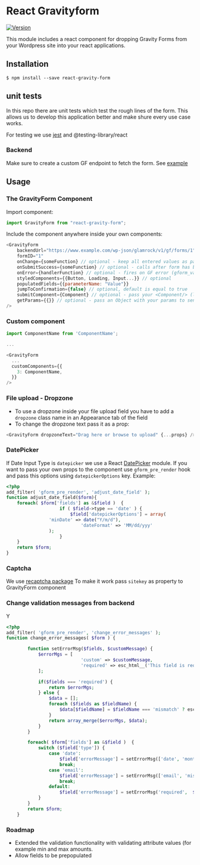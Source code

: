 # React Gravityform

[![Version](https://img.shields.io/npm/v/react-gravity-form.svg)](https://www.npmjs.com/package/react-gravity-form)

This module includes a react component for dropping Gravity Forms from your Wordpress site into your react applications.

## Installation

```
$ npm install --save react-gravity-form
```

## unit tests
In this repo there are unit tests which test the rough lines of the form. This allows us to develop this application better and make shure every use case works.

For testing we use [jest](http://jestjs.io/) and @testing-library/react

### Backend

Make sure to create a custom GF endpoint to fetch the form. See [example](https://bitbucket.org/gohike/gravity-forms/src/devweek/gravityforms.php)

## Usage

### The GravityForm Component

Import component:

```javascript
import GravityForm from "react-gravity-form";
```

Include the component anywhere inside your own components:

```javascript
<GravityForm
	backendUrl="https://www.example.com/wp-json/glamrock/v1/gf/forms/1"
	formID="1"
	onChange={someFunction} // optional - keep all entered values as parameter
	onSubmitSuccess={someFunction} // optional - calls after form has been submitted successfully
	onError={handlerFunction} // optional - fires on GF error (gform_validation hook)
	styledComponents={{Button, Loading, Input...}} // optional
	populatedFields={{parameterName: "Value"}}
	jumpToConfirmation={false} // optional, default is equal to true
	submitComponent={Component} // optional - pass your <Component/> (like loading, another button...) to render in front of the submit button
	getParams={{}} // optional - pass an Object with your params to send the GF request with query string included
/>
```

### Custom component

```javascript
import ComponentName from 'ComponentName';

...

<GravityForm
  ...
  customComponents={{
    3: ComponentName,
  }}
/>
```

### File upload - Dropzone

- To use a dropzone inside your file upload field you have to add a `dropzone` class name in an Appearance tab of the field
- To change the dropzone text pass it as a prop:

```javascript
<GravityForm dropzoneText="Drag here or browse to upload" {...props} />
```

### DatePicker

If Date Input Type is `datepicker` we use a React <a target="_blank" href="https://github.com/Hacker0x01/react-datepicker">DatePicker</a> module. If you want to pass your own props to the component use `gform_pre_render` hook and pass this options using `datepickerOptions` key. Example:

```php
<?php
add_filter( 'gform_pre_render', 'adjust_date_field' );
function adjust_date_field($form){
	foreach( $form['fields'] as &$field )  {
					if ( $field->type == 'date' ) {
						$field['datepickerOptions'] = array(
          		'minDate' => date("Y/m/d"),
							'dateFormat' => 'MM/dd/yyy'
        		);
					}
	}
	return $form;
}
```

### Captcha

We use [recaptcha package](https://www.npmjs.com/package/react-google-recaptcha)
To make it work pass `sitekey` as property to GravityForm component

### Change validation messages from backend

Y

```php
<?php
add_filter( 'gform_pre_render', 'change_error_messages' );
function change_error_messages( $form ) {

		function setErrorMsg($fields, $customMessage) {
			$errorMgs = [
							'custom' => $customMessage,
							'required' => esc_html__('This field is required', 'gravityforms')
			];

			if($fields === 'required') {
				return $errorMgs;
			} else {
				$data = [];
				foreach ($fields as $fieldName) {
					$data[$fieldName] = $fieldName === 'mismatch' ? esc_html__('Mismatch', 'gravityforms') : esc_html__('Enter a valid ' . $fieldName, 'gravityforms');
				}
				return array_merge($errorMgs, $data);
			}
		}

		foreach( $form['fields'] as &$field )  {
			switch ($field['type']) {
				case 'date':
					$field['errorMessage'] = setErrorMsg(['date', 'month', 'year'], $field['errorMessage']);
					break;
				case 'email':
					$field['errorMessage'] = setErrorMsg(['email', 'mismatch'], $field['errorMessage']);
					break;
				default:
					$field['errorMessage'] = setErrorMsg('required',  $field['errorMessage']);
			}
		}
		return $form;
	}
```

### Roadmap

- Extended the validation functionality with validating attribute values (for example min and max amounts.
- Allow fields to be prepopulated
